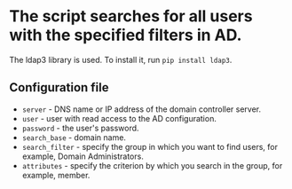 # The script searches for all users with the specified filters in AD. 

The ldap3 library is used. To install it, run `pip install ldap3`.

## Configuration file

- `server` - DNS name or IP address of the domain controller server.
- `user` - user with read access to the AD configuration.
- `password` - the user's password.
- `search_base` - domain name.
- `search_filter` - specify the group in which you want to find users, for example, Domain Administrators.
- `attributes` - specify the criterion by which you search in the group, for example, member.

